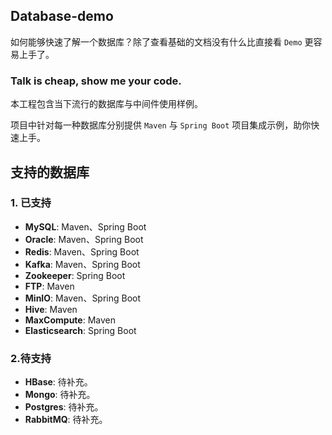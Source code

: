 ## Database-demo
如何能够快速了解一个数据库？除了查看基础的文档没有什么比直接看 ``Demo`` 更容易上手了。

### Talk is cheap, show me your code.

本工程包含当下流行的数据库与中间件使用样例。

项目中针对每一种数据库分别提供 ``Maven`` 与 ``Spring Boot`` 项目集成示例，助你快速上手。



## 支持的数据库
### 1. 已支持
- **MySQL**: Maven、Spring Boot
- **Oracle**: Maven、Spring Boot
- **Redis**: Maven、Spring Boot
- **Kafka**: Maven、Spring Boot
- **Zookeeper**: Spring Boot
- **FTP**: Maven
- **MinIO**: Maven、Spring Boot
- **Hive**: Maven
- **MaxCompute**: Maven
- **Elasticsearch**: Spring Boot


### 2.待支持
- **HBase**: 待补充。
- **Mongo**: 待补充。
- **Postgres**: 待补充。
- **RabbitMQ**: 待补充。
